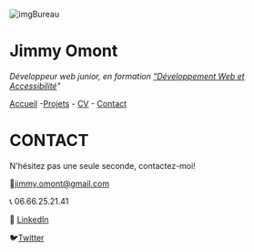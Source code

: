 ![imgBureau](https://i.picsum.photos/id/180/1012/100.jpg?hmac=5UcmjO6PnO42kcPKpq2G57__1pbg-pXhF5MVUHWMHJ4)

# Jimmy Omont

*Développeur web junior, en formation ["Développement Web et Accessibilité](https://oclock.io/formations/developpeur-web-et-accessibilite)"*

[Accueil](README.md) -[Projets](projet.md) - [CV](CV.md) - [Contact](contact.md)

# CONTACT
N'hésitez pas une seule seconde, contactez-moi!

:email:[jimmy.omont@gmail.com](mailto:jimmy.omont@gmail.com?)

:telephone_receiver: 06.66.25.21.41

:necktie: [LinkedIn](https://fr.linkedin.com/in/jimmy-omont-141471166)

:bird:[Twitter](https://twitter.com/jimmyomont)
